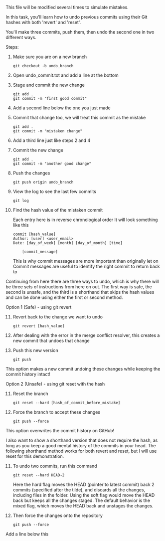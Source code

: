 This file will be modified several times to simulate mistakes.

In this task, you'll learn how to undo previous commits using their Git hashes
with both 'revert' and 'reset'.

You'll make three commits, push them, then undo the second one in two different ways.

Steps: 

1. Make sure you are on a new branch
    ```console
    git checkout -b undo_branch
    ```
2. Open undo_commit.txt and add a line at the bottom

3. Stage and commit the new change
    ```console
    git add .
    git commit -m "first good commit"
    ```
4. Add a second line below the one you just made

5. Commit that change too, we will treat this commit as the mistake
    ```console
    git add .
    git commit -m "mistaken change"
    ```
6. Add a third line just like steps 2 and 4

7. Commit the new change
    ```console
    git add .
    git commit -m "another good change"
    ```
8. Push the changes
    ```console
    git push origin undo_branch
    ```
9. View the log to see the last few commits
    ```console
    git log
    ```
10. Find the hash value of the mistaken commit

    Each entry here is in reverse chronological order
    It will look something like this
    ```
    commit [hash_value]
    Author: [user] <user_email>
    Date: [day_of_week] [month] [day_of_month] [time]

        [commit_message]
    ```
    This is why commit messages are more important than originally let on  
    Commit messages are useful to identify the right commit to return back to

Continuing from here there are three ways to undo, which is why there will be three
sets of instructions from here on out. The first way is safe, the second is unsafe, 
and the third is a shorthand that skips the hash values and can be done using either
the first or second method.

Option 1 (Safe) - using git revert

11. Revert back to the change we want to undo
    ```console
    git revert [hash_value]
    ```
12. After dealing with the error in the merge conflict resolver,
    this creates a new commit that undoes that change

13. Push this new version
    ```console
    git push
    ```
This option makes a new commit undoing these changes
while keeping the commit history intact!

Option 2 (Unsafe) - using git reset with the hash

11. Reset the branch
    ```console
    git reset --hard [hash_of_commit_before_mistake]
    ```
12. Force the branch to accept these changes
    ```console
    git push --force
    ```
This option overwrites the commit history on GitHub!

I also want to show a shorthand version that does not
require the hash, as long as you keep a good mental history
of the commits in your head. The following shorthand method
works for both revert and reset, but I will use reset for
this demonstration.

11. To undo two commits, run this command
    ```console
    git reset --hard HEAD~2
    ```
    Here the hard flag moves the HEAD (pointer to latest commit)
    back 2 commits (specified after the tilde), and discards all the changes, 
    including files in the folder. Using the soft flag would move the HEAD back 
    but keeps all the changes staged. The default behavior is the mixed flag, 
    which moves the HEAD back and unstages the changes.

12. Then force the changes onto the repository
    ```console
    git push --force
    ```
Add a line below this
